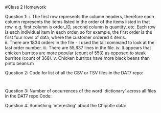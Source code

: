 #Class 2 Homework

Question 1:
i. The first row represents the column headers, therefore each column represents the items 
listed in the order of the items listed in that row. e.g. first column is order_ID, second 
column is quantity, etc. Each row is each individual item in each order, so for example, 
the first order is the first four rows of data, where the customer ordered 4 items.  
ii. There are 1834 orders in the file - I used the tail command to look at the last order 
number.
iii. There are 55,837 lines in the file. 
iv. It appears that chicken burritos are more popular (count of 553) as opposed to steak
burritos (count of 368).
v. Chicken burritos have more black beans than pinto beans.m

Question 2: Code for list of all the CSV or TSV files in the DAT7 repo:
```


```

Question 3: Number of occurrences of the word 'dictionary' across all files in the DAT7 repo
Code:


Question 4: Something 'interesting' about the Chipotle data:

